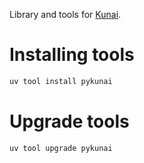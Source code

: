Library and tools for [Kunai](https://github.com/kunai-project/kunai).

# Installing tools

```bash
uv tool install pykunai
```

# Upgrade tools

```bash
uv tool upgrade pykunai
```
